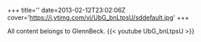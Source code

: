+++
title=''
date=2013-02-12T23:02:06Z
cover='https://i.ytimg.com/vi/UbG_bnLtpsU/sddefault.jpg'
+++

All content belongs to GlennBeck.
{{< youtube UbG_bnLtpsU >}}
